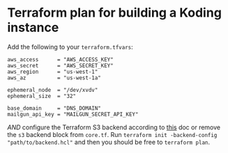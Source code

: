 Terraform plan for building a Koding instance
=============================================

Add the following to your `terraform.tfvars`:


    aws_access      = "AWS_ACCESS_KEY"
    aws_secret      = "AWS_SECRET_KEY"
    aws_region      = "us-west-1"
    aws_az          = "us-west-1a"

    ephemeral_node  = "/dev/xvdv"
    ephemeral_size  = "32"

    base_domain     = "DNS_DOMAIN"
    mailgun_api_key = "MAILGUN_SECRET_API_KEY"


*AND* configure the Terraform S3 backend according to [this](https://www.terraform.io/docs/backends/types/s3.html) doc or remove the `s3` backend block from `core.tf`.
Run `terraform init -backend-config "path/to/backend.hcl"` and then you should be free to `terraform plan`.
